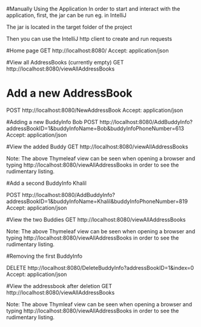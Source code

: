#Manually Using the Application
In order to start and interact with the application, first, the jar can be run eg. in IntelliJ

The jar is located in the target folder of the project

Then you can use the IntelliJ http client to create and run requests

#Home page
GET http://localhost:8080/
Accept: application/json

#View all AddressBooks (currently empty)
GET http://localhost:8080/viewAllAddressBooks

# Add a new AddressBook
POST http://localhost:8080/NewAddressBook
Accept: application/json

#Adding a new BuddyInfo Bob
POST http://localhost:8080/AddBuddyInfo?addressBookID=1&buddyInfoName=Bob&buddyInfoPhoneNumber=613
Accept: application/json

#View the added Buddy
GET http://localhost:8080/viewAllAddressBooks

Note: The above Thymeleaf view can be seen when opening a browser and typing
http://localhost:8080/viewAllAddressBooks   in order to see the rudimentary listing.

#Add a second BuddyInfo Khalil

POST http://localhost:8080/AddBuddyInfo?addressBookID=1&buddyInfoName=Khalil&buddyInfoPhoneNumber=819
Accept: application/json

#View the two Buddies
GET http://localhost:8080/viewAllAddressBooks

Note: The above Thymeleaf view can be seen when opening a browser and typing
http://localhost:8080/viewAllAddressBooks   in order to see the rudimentary listing.

#Removing the first BuddyInfo

DELETE http://localhost:8080/DeleteBuddyInfo?addressBookID=1&index=0
Accept: application/json

#View the addressbook after deletion
GET http://localhost:8080/viewAllAddressBooks

Note: The above Thymleaf view can be seen when opening a browser and typing
http://localhost:8080/viewAllAddressBooks   in order to see the rudimentary listing.

